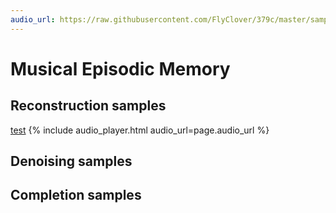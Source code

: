 ```yaml
---
audio_url: https://raw.githubusercontent.com/FlyClover/379c/master/samples/reconstruct/original_0.wav?autoplay=1&loop=1&controls=0
---
```


# Musical Episodic Memory

## Reconstruction samples

[test](https://raw.githubusercontent.com/FlyClover/379c/master/samples/reconstruct/original_0.wav?autoplay=1&loop=1&controls=0)
{% include audio_player.html audio_url=page.audio_url %}


## Denoising samples

## Completion samples

